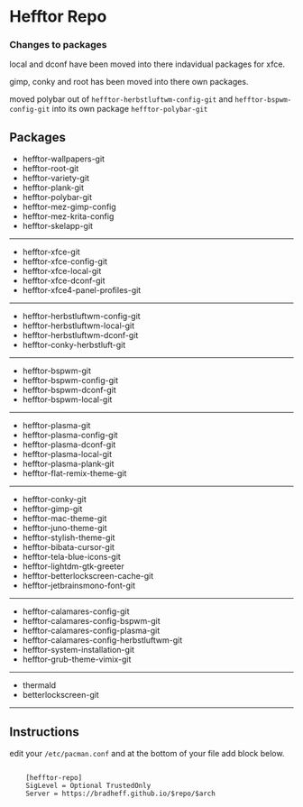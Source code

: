 # Hefftor Repo

### Changes to packages

local and dconf have been moved into there indavidual packages for xfce.

gimp, conky and root has been moved into there own packages.

moved polybar out of ```hefftor-herbstluftwm-config-git``` and ```hefftor-bspwm-config-git``` into its own package ```hefftor-polybar-git```


Packages
------

* hefftor-wallpapers-git
* hefftor-root-git
* hefftor-variety-git
* hefftor-plank-git
* hefftor-polybar-git
* hefftor-mez-gimp-config
* hefftor-mez-krita-config
* hefftor-skelapp-git
------

* hefftor-xfce-git
* hefftor-xfce-config-git
* hefftor-xfce-local-git
* hefftor-xfce-dconf-git
* hefftor-xfce4-panel-profiles-git
------

* hefftor-herbstluftwm-config-git
* hefftor-herbstluftwm-local-git
* hefftor-herbstluftwm-dconf-git
* hefftor-conky-herbstluft-git
------

* hefftor-bspwm-git
* hefftor-bspwm-config-git
* hefftor-bspwm-dconf-git
* hefftor-bspwm-local-git
------

* hefftor-plasma-git
* hefftor-plasma-config-git
* hefftor-plasma-dconf-git
* hefftor-plasma-local-git
* hefftor-plasma-plank-git
* hefftor-flat-remix-theme-git
------

* hefftor-conky-git
* hefftor-gimp-git
* hefftor-mac-theme-git
* hefftor-juno-theme-git
* hefftor-stylish-theme-git
* hefftor-bibata-cursor-git
* hefftor-tela-blue-icons-git
* hefftor-lightdm-gtk-greeter
* hefftor-betterlockscreen-cache-git
* hefftor-jetbrainsmono-font-git
------

* hefftor-calamares-config-git
* hefftor-calamares-config-bspwm-git
* hefftor-calamares-config-plasma-git
* hefftor-calamares-config-herbstluftwm-git
* hefftor-system-installation-git
* hefftor-grub-theme-vimix-git
------

* thermald
* betterlockscreen-git
------


Instructions
------

edit your `/etc/pacman.conf` and at the bottom of your file add block below.

```
	
	[hefftor-repo]
	SigLevel = Optional TrustedOnly 
	Server = https://bradheff.github.io/$repo/$arch

```